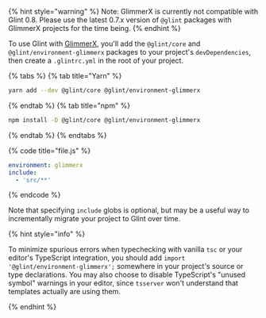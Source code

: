{% hint style="warning" %}
Note: GlimmerX is currently not compatible with Glint 0.8. Please use the latest 0.7.x version of `@glint` packages with
GlimmerX projects for the time being.
{% endhint %}

To use Glint with [GlimmerX](https://github.com/glimmerjs/glimmer-experimental), you'll add the `@glint/core` and `@glint/environment-glimmerx` packages to your project's `devDependencies`, then create a `.glintrc.yml` in the root of your project.

{% tabs %}
{% tab title="Yarn" %}

```sh
yarn add --dev @glint/core @glint/environment-glimmerx
```

{% endtab %}
{% tab title="npm" %}

```sh
npm install -D @glint/core @glint/environment-glimmerx
```

{% endtab %}
{% endtabs %}

{% code title="file.js" %}

```yaml
environment: glimmerx
include:
  - 'src/**'
```

{% endcode %}

Note that specifying `include` globs is optional, but may be a useful way to incrementally migrate your project to Glint over time.

{% hint style="info" %}

To minimize spurious errors when typechecking with vanilla `tsc` or your editor's TypeScript integration, you should add `import '@glint/environment-glimmerx';` somewhere in your project's source or type declarations. You may also choose to disable TypeScript's "unused symbol" warnings in your editor, since `tsserver` won't understand that templates actually are using them.

{% endhint %}

